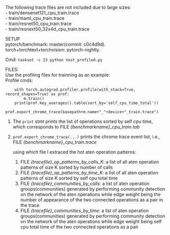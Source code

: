 The following trace files are not included due to large sizes:  
	-    train/densenet121_cpu_train.trace   
	-    train/maml_cpu_train.trace  
	-    train/resnet50_cpu_train.trace  
	-    train/resnext50_32x4d_cpu_train.trace   
	

SETUP  
pytorch/benchmark: master(commit: c0c4d9d).  
torch+torchtext+torchvision: pytorch-nightly.  

Cmd: `taskset -c 23 python test_profiled.py`  

FILES:  
Use the profiling files for trainning as an example:  
Profile cmds:  
```
    with torch.autograd.profiler.profile(with_stack=True, record_shapes=True) as prof:
        m.train()
    print(prof.key_averages().table(sort_by='self_cpu_time_total'))
    prof.export_chrome_trace(basepath+m.name+"_"+device+"_train.trace")
```
1. The `print` stmt prints the list of operations sorted by self cpu time, which corresponds to FILE *{benchmarkname}_cpu_train.tab*

2. `prof.export_chrome_trace(...)` prints the chrome trace event list, i.e., FILE *{benchmarkname}_cpu_train.trace*

    using which file I extraced the hot aten operation patterns:
    1) FILE *{tracefile}_op_patterns_by_calls_K*: a list of all aten operation patterns of size K sorted by number of calls
    2) FILE *{tracefile}_op_patterns_by_time_K*: a list of all aten operation patterns of size K sorted by self cpu total time
    3) FILE *{tracefile}_communities_by_calls*: a list of aten operation groups(communities) generated by performing community detection on the network of the aten operations while edge weight being the number of appearance of the two connected operations as a pair in the trace
    4) FILE *{tracefile}_communities_by_time*: a list of aten operation groups(communities) generated by performing community detection on the network of the aten operations while edge weight being self cpu total time of the two connected operations as a pair 

